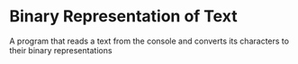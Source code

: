 # Binary Representation of Text

A program that reads a text from the console and converts its characters to their binary representations
